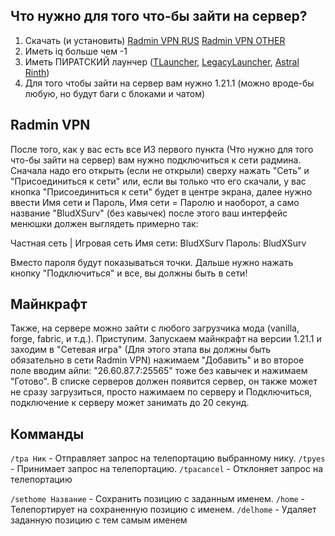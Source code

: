 ## Что нужно для того что-бы зайти на сервер?
1. Скачать (и установить) [Radmin VPN RUS](https://www.radmin-vpn.com/ru/)  [Radmin VPN OTHER](https://www.radmin-vpn.com/) 
2. Иметь iq больше чем -1
3. Иметь ПИРАТСКИЙ лаунчер ([TLauncher](https://tlauncher.ru/), [LegacyLauncher](https://llaun.ch/en), [Astral Rinth](https://git.astralium.su/didirus/AstralRinth/releases/tag/AR-0.10.304))
4. Для того чтобы зайти на сервер вам нужно 1.21.1 (можно вроде-бы любую, но будут баги с блоками и чатом)
## Radmin VPN
После того, как у вас есть все ИЗ первого пункта (Что нужно для того что-бы зайти на сервер) вам нужно подключиться к сети радмина. Сначала надо его открыть (если не открыли) сверху нажать "Сеть" и "Присоединиться к сети" или, если вы только что его скачали, у вас кнопка "Присоединиться к сети" будет в центре экрана, далее нужно ввести Имя сети и Пароль, Имя сети = Паролю и наоборот, а само название "BludXSurv" (без кавычек) после этого ваш интерфейс менюшки должен выглядеть примерно так:

Частная сеть | Игровая сеть
Имя сети:  BludXSurv
Пароль: BludXSurv

Вместо пароля будут показываться точки. Дальше нужно нажать кнопку "Подключиться" и все, вы должны быть в сети!
## Майнкрафт
Также, на сервере можно зайти с любого загрузчика мода (vanilla, forge, fabric, и т.д.). Приступим. Запускаем майнкрафт на версии 1.21.1 и заходим в "Сетевая игра" (Для этого этапа вы должны быть обязательно в сети Radmin VPN) нажимаем "Добавить" и во второе поле вводим айпи: "26.60.87.7:25565" тоже без кавычек и нажимаем "Готово". В списке серверов должен появится сервер, он также может не сразу загрузиться, просто нажимаем по серверу и Подключиться, подключение к серверу может занимать до 20 секунд.
## Комманды
`/tpa Ник` - Отправляет запрос на телепортацию выбранному нику.
`/tpyes` - Принимает запрос на телепортацию.
`/tpacancel` - Отклоняет запрос на телепортацию

`/sethome Название` - Сохранить позицию с заданным именем.
`/home` - Телепортирует на сохраненную позицию с именем.
`/delhome` - Удаляет заданную позицию с тем самым именем